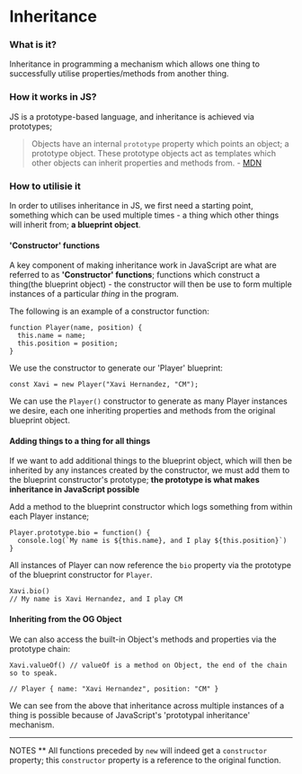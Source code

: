 # Inheritance

### What is it?
Inheritance in programming a mechanism which allows one thing to successfully utilise properties/methods from another thing. 


### How it works in JS?
JS is a prototype-based language, and inheritance is achieved via prototypes;

> Objects have an internal `prototype` property which points an object; a prototype object. These prototype objects act as templates which other objects can inherit properties and methods from. - [MDN](https://developer.mozilla.org/en-US/docs/Learn/JavaScript/Objects/Object_prototypes)

### How to utilisie it
In order to utilises inheritance in JS, we first need a starting point, something which can be used multiple times - a thing which other things will inherit from; __a blueprint object__.

#### 'Constructor' functions
A key component of making inheritance work in JavaScript are what are referred to as **'Constructor' functions**; functions which construct a thing(the blueprint object) - the constructor will then be use to form multiple instances of a particular *thing* in the program.


The following is an example of a constructor function:
```
function Player(name, position) {
  this.name = name;
  this.position = position;
}
```

We use the constructor to generate our 'Player' blueprint:
```
const Xavi = new Player("Xavi Hernandez, "CM");
```

We can use the `Player()` constructor to generate as many Player instances we desire, each one inheriting properties and methods from the original blueprint object.

#### Adding things to a thing for all things
If we want to add additional things to the blueprint object, which will then be inherited by any instances created by the constructor, we must add them to the blueprint constructor's prototype; __the prototype is what makes inheritance in JavaScript possible__

Add a method to the blueprint constructor which logs something from within each Player instance;
```
Player.prototype.bio = function() { 
  console.log(`My name is ${this.name}, and I play ${this.position}`)
}
```

All instances of Player can now reference the `bio` property via the prototype of the blueprint constructor for `Player`.

```
Xavi.bio()
// My name is Xavi Hernandez, and I play CM
```

#### Inheriting from the OG Object
We can also access the built-in Object's methods and properties via the prototype chain:

```
Xavi.valueOf() // valueOf is a method on Object, the end of the chain so to speak.

// Player { name: "Xavi Hernandez", position: "CM" }
```

We can see from the above that inheritance across multiple instances of a thing is possible because of JavaScript's 'prototypal inheritance' mechanism.

---
NOTES
** All functions preceded by `new` will indeed get a `constructor` property; this `constructor` property is a reference to the original function.
